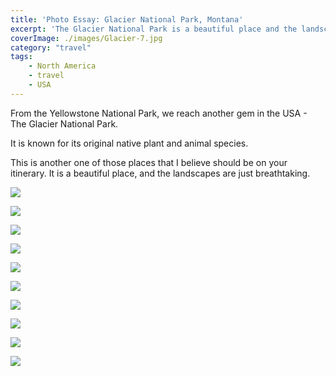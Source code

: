 ```yaml
---
title: 'Photo Essay: Glacier National Park, Montana'
excerpt: 'The Glacier National Park is a beautiful place and the landscapes are just breathtaking'
coverImage: ./images/Glacier-7.jpg
category: "travel"
tags:
    - North America
    - travel
    - USA
---
```


From the Yellowstone National Park, we reach another gem in the USA - The Glacier National Park.

It is known for its original native plant and animal species.

This is another one of those places that I believe should be on your itinerary. It is a beautiful place, and the landscapes are just breathtaking.

![](./images/Glacier-1.jpg)

![](./images/Glacier-2.jpg)

![](./images/Glacier-3.jpg)

![](./images/Glacier-4.jpg)

![](./images/Glacier-5.jpg)

![](./images/Glacier-6.jpg)

![](./images/Glacier-7.jpg)

![](./images/Glacier-8.jpg)

![](./images/Glacier-9.jpg)

![](./images/Glacier-10.jpg)
